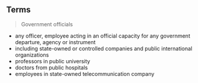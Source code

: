 ## Terms

> Government officials

* any officer, employee acting in an official capacity for any government departure, agency or instrument
* including state-owned or controlled companies and public international organizations
* professors in public university
* doctors from public hospitals
* employees in state-owned telecommunication company
